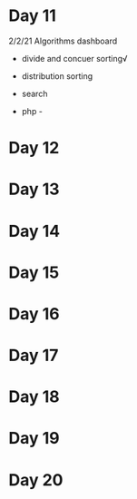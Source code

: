 # Day 11
2/2/21
Algorithms dashboard 
- divide and concuer sorting√
- distribution sorting
- search

- php - 

# Day 12
# Day 13
# Day 14
# Day 15
# Day 16
# Day 17
# Day 18
# Day 19
# Day 20